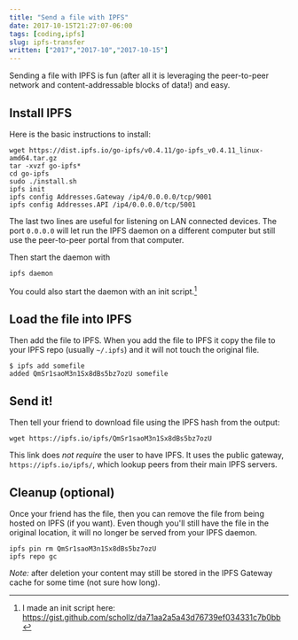 ```yaml
---
title: "Send a file with IPFS"
date: 2017-10-15T21:27:07-06:00
tags: [coding,ipfs]
slug: ipfs-transfer
written: ["2017","2017-10","2017-10-15"]
---
```


Sending a file with IPFS is fun (after all it is leveraging the peer-to-peer network and content-addressable blocks of data!) and easy. 

## Install IPFS

Here is the basic instructions to install:

```
wget https://dist.ipfs.io/go-ipfs/v0.4.11/go-ipfs_v0.4.11_linux-amd64.tar.gz
tar -xvzf go-ipfs*
cd go-ipfs
sudo ./install.sh
ipfs init
ipfs config Addresses.Gateway /ip4/0.0.0.0/tcp/9001
ipfs config Addresses.API /ip4/0.0.0.0/tcp/5001
```

The last two lines are useful for listening on LAN connected devices. The port `0.0.0.0` will let run the IPFS daemon on a different computer but still use the peer-to-peer portal from that computer.

Then start the daemon with

```
ipfs daemon
```

You could also start the daemon with an init script.[^1]

## Load the file into IPFS

Then add the file to IPFS. When you add the file to IPFS it copy the file to your IPFS repo (usually `~/.ipfs`) and it will not touch the original file.

```
$ ipfs add somefile
added QmSr1saoM3n1Sx8dBs5bz7ozU somefile
```

## Send it!

Then tell your friend to download file using the IPFS hash from the output:

```
wget https://ipfs.io/ipfs/QmSr1saoM3n1Sx8dBs5bz7ozU
```

This link does *not require* the user to have IPFS. It uses the public gateway, `https://ipfs.io/ipfs/`, which lookup peers from their main IPFS servers.

## Cleanup (optional)

Once your friend has the file, then you can remove the file from being hosted on IPFS (if you want). Even though you'll still have the file in the original location, it will no longer be served from your IPFS daemon.

```
ipfs pin rm QmSr1saoM3n1Sx8dBs5bz7ozU
ipfs repo gc
```


_Note:_ after deletion your content may still be stored in the IPFS Gateway cache for some time (not sure how long).

[^another]: IPFS is still growing, and the distributed hash table lookup means it may take quite awhile to transfer big files.

[^1]: I made an init script here: https://gist.github.com/schollz/da71aa2a5a43d76739ef034331c7b0bb
